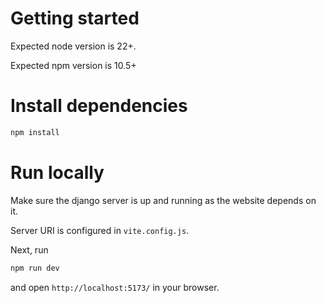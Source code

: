 # Getting started

Expected node version is 22+.

Expected npm version is 10.5+

# Install dependencies

```bash
npm install
```

# Run locally

Make sure the django server is up and running as the website
depends on it.

Server URI is configured in `vite.config.js`.

Next, run

```bash
npm run dev
```

and open `http://localhost:5173/` in your browser.
